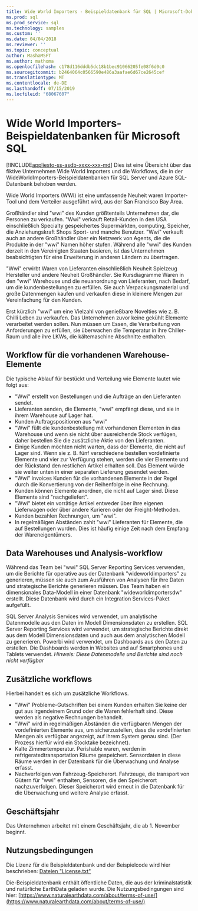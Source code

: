 ```yaml
---
title: Wide World Importers - Beispieldatenbank für SQL | Microsoft-Dokumentation
ms.prod: sql
ms.prod_service: sql
ms.technology: samples
ms.custom: ''
ms.date: 04/04/2018
ms.reviewer: ''
ms.topic: conceptual
author: MashaMSFT
ms.author: mathoma
ms.openlocfilehash: c178d116dddb5dc18b1bec91066205fe08f6d0c0
ms.sourcegitcommit: b2464064c0566590e486a3aafae6d67ce2645cef
ms.translationtype: MT
ms.contentlocale: de-DE
ms.lasthandoff: 07/15/2019
ms.locfileid: "68067607"
---
```

# <a name="wide-world-importers-sample-databases-for-microsoft-sql"></a>Wide World Importers-Beispieldatenbanken für Microsoft SQL
[!INCLUDE[appliesto-ss-asdb-xxxx-xxx-md](../includes/appliesto-ss-asdb-xxxx-xxx-md.md)]
Dies ist eine Übersicht über das fiktive Unternehmen Wide World Importers und die Workflows, die in der WideWorldImporters-Beispieldatenbanken für SQL Server und Azure SQL-Datenbank behoben werden.  

Wide World Importers (WWI) ist eine umfassende Neuheit waren Importer-Tool und dem Verteiler ausgeführt wird, aus der San Francisco Bay Area.

Großhändler sind "wwi" des Kunden größtenteils Unternehmen dar, die Personen zu verkaufen. "Wwi" verkauft Retail-Kunden in den USA einschließlich Specialty gespeichertes Supermärkten, computing, Speicher, die Anziehungskraft Shops Sport- und manche Benutzer. "Wwi" verkauft auch an andere Großhändler über ein Netzwerk von Agents, die die Produkte in der "wwi" Namen höher stufen. Während alle "wwi" des Kunden derzeit in den Vereinigten Staaten basieren, ist das Unternehmen beabsichtigten für eine Erweiterung in anderen Ländern zu übertragen.

"Wwi" erwirbt Waren von Lieferanten einschließlich Neuheit Spielzeug Hersteller und andere Neuheit Großhändler. Sie Kursdiagramme Waren in den "wwi" Warehouse und die neuanordnung von Lieferanten, nach Bedarf, um die kundenbestellungen zu erfüllen. Sie auch Verpackungsmaterial und große Datenmengen kaufen und verkaufen diese in kleinere Mengen zur Vereinfachung für den Kunden.

Erst kürzlich "wwi" um eine Vielzahl von genießbare Novelties wie z. B. Chilli Leben zu verkaufen.  Das Unternehmen zuvor keine gekühlt Elemente verarbeitet werden sollen. Nun müssen um Essen, die Verarbeitung von Anforderungen zu erfüllen, sie überwachen die Temperatur in ihre Chiller-Raum und alle ihre LKWs, die kältemaschine Abschnitte enthalten.

## <a name="workflow-for-warehouse-stock-items"></a>Workflow für die vorhandenen Warehouse-Elemente

Die typische Ablauf für bestückt und Verteilung wie Elemente lautet wie folgt aus:
- "Wwi" erstellt von Bestellungen und die Aufträge an den Lieferanten sendet.
- Lieferanten senden, die Elemente, "wwi" empfängt diese, und sie in ihrem Warehouse auf Lager hat.
- Kunden Auftragspositionen aus "wwi"
- "Wwi" füllt die kundenbestellung mit vorhandenen Elementen in das Warehouse und wenn sie nicht über ausreichende Stock verfügen, daher bestellen Sie die zusätzliche Aktie von den Lieferanten.
- Einige Kunden möchten nicht warten, dass der Elemente, die nicht auf Lager sind. Wenn sie z. B. fünf verschiedene bestellen vordefinierte Elemente und vier zur Verfügung stehen, werden die vier Elemente und der Rückstand den restlichen Artikel erhalten soll. Das Element würde sie weiter unten in einer separaten Lieferung gesendet werden.
- "Wwi" invoices Kunden für die vorhandenen Elemente in der Regel durch die Konvertierung von der Reihenfolge in eine Rechnung.
- Kunden können Elemente anordnen, die nicht auf Lager sind. Diese Elemente sind "nachgeliefert".
- "Wwi" bietet ein vorrätige Artikel entweder über ihre eigenen Lieferwagen oder über andere Kurieren oder der Freight-Methoden.
- Kunden bezahlen Rechnungen, um "wwi".
- In regelmäßigen Abständen zahlt "wwi" Lieferanten für Elemente, die auf Bestellungen wurden. Dies ist häufig einige Zeit nach dem Empfang der Wareneigentümers.

## <a name="data-warehouse-and-analysis-workflow"></a>Data Warehouses und Analysis-workflow

Während das Team bei "wwi" SQL Server Reporting Services verwenden, um die Berichte für operative aus der Datenbank "wideworldimporters" zu generieren, müssen sie auch zum Ausführen von Analysen für ihre Daten und strategische Berichte generieren müssen. Das Team haben ein dimensionales Data-Modell in einer Datenbank "wideworldimportersdw" erstellt. Diese Datenbank wird durch ein Integration Services-Paket aufgefüllt.

SQL Server Analysis Services wird verwendet, um analytische Datenmodelle aus den Daten im Modell Dimensionsdaten zu erstellen. SQL Server Reporting Services wird verwendet, um strategische Berichte direkt aus dem Modell Dimensionsdaten und auch aus dem analytischen Modell zu generieren. Powerbi wird verwendet, um Dashboards aus den Daten zu erstellen. Die Dashboards werden in Websites und auf Smartphones und Tablets verwendet. *Hinweis: Diese Datenmodelle und Berichte sind noch nicht verfügbar*

## <a name="additional-workflows"></a>Zusätzliche workflows

Hierbei handelt es sich um zusätzliche Workflows.
- "Wwi" Probleme-Gutschriften bei einem Kunden erhalten Sie keine der gut aus irgendeinem Grund oder die Waren fehlerhaft sind. Diese werden als negative Rechnungen behandelt.
- "Wwi" wird in regelmäßigen Abständen die verfügbaren Mengen der vordefinierten Elemente aus, um sicherzustellen, dass die vordefinierten Mengen als verfügbar angezeigt, auf ihrem System genau sind. (Der Prozess hierfür wird ein Stocktake bezeichnet).
- Kalte Zimmertemperatur. Perishable waren, werden in refrigeratedtransportation Räume gespeichert. Sensordaten in diese Räume werden in der Datenbank für die Überwachung und Analyse erfasst.
- Nachverfolgen von Fahrzeug-Speicherort. Fahrzeuge, die transport von Gütern für "wwi" enthalten, Sensoren, die den Speicherort nachzuverfolgen. Dieser Speicherort wird erneut in die Datenbank für die Überwachung und weitere Analyse erfasst.

## <a name="fiscal-year"></a>Geschäftsjahr

Das Unternehmen arbeitet mit einem Geschäftsjahr, die ab 1. November beginnt.

## <a name="terms-of-use"></a>Nutzungsbedingungen

Die Lizenz für die Beispieldatenbank und der Beispielcode wird hier beschrieben: [Dateien "License.txt"](https://github.com/Microsoft/sql-server-samples/blob/master/license.txt)

Die-Beispieldatenbank enthält öffentliche Daten, die aus der kriminalstatistik und natürliche EarthData geladen wurde. Die Nutzungsbedingungen sind hier: [https://www.naturalearthdata.com/about/terms-of-use/](https://www.naturalearthdata.com/about/terms-of-use/)
